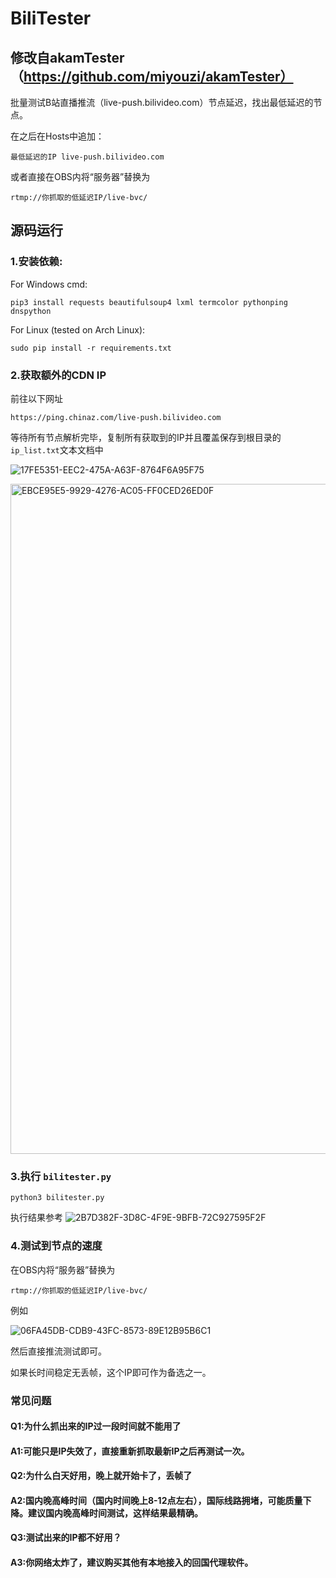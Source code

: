 # BiliTester
## 修改自akamTester（https://github.com/miyouzi/akamTester）

批量测试B站直播推流（live-push.bilivideo.com）节点延迟，找出最低延迟的节点。

在之后在Hosts中追加：
```
最低延迟的IP live-push.bilivideo.com
```
或者直接在OBS内将“服务器”替换为
```
rtmp://你抓取的低延迟IP/live-bvc/
```


## 源码运行

### 1.安装依赖:

For Windows cmd:
```
pip3 install requests beautifulsoup4 lxml termcolor pythonping dnspython
```
For Linux (tested on Arch Linux):
```
sudo pip install -r requirements.txt
```

### 2.获取额外的CDN IP
前往以下网址
```
https://ping.chinaz.com/live-push.bilivideo.com
```
等待所有节点解析完毕，复制所有获取到的IP并且覆盖保存到根目录的```ip_list.txt```文本文档中

![17FE5351-EEC2-475A-A63F-8764F6A95F75](https://user-images.githubusercontent.com/47912037/154753260-3b88862b-94dc-4c8b-8490-966fd90bb595.png)

<img width="1072" alt="EBCE95E5-9929-4276-AC05-FF0CED26ED0F" src="https://user-images.githubusercontent.com/47912037/154753323-4c0f823d-fdf0-49ce-8e81-96192d515629.png">



### 3.执行 ```bilitester.py```
```
python3 bilitester.py
```
执行结果参考
![2B7D382F-3D8C-4F9E-9BFB-72C927595F2F](https://user-images.githubusercontent.com/47912037/154753637-d76f691d-b40b-4d7d-9068-a97baef54cbb.png)


### 4.测试到节点的速度

在OBS内将“服务器”替换为
```
rtmp://你抓取的低延迟IP/live-bvc/
```

例如

![06FA45DB-CDB9-43FC-8573-89E12B95B6C1](https://user-images.githubusercontent.com/47912037/154753999-b71d1d6d-ff60-4115-bc46-3bf9b4581613.png)


然后直接推流测试即可。

如果长时间稳定无丢帧，这个IP即可作为备选之一。

### 常见问题

#### Q1:为什么抓出来的IP过一段时间就不能用了

#### A1:可能只是IP失效了，直接重新抓取最新IP之后再测试一次。

#### Q2:为什么白天好用，晚上就开始卡了，丢帧了

#### A2:国内晚高峰时间（国内时间晚上8-12点左右），国际线路拥堵，可能质量下降。建议国内晚高峰时间测试，这样结果最精确。

#### Q3:测试出来的IP都不好用？

#### A3:你网络太炸了，建议购买其他有本地接入的回国代理软件。




